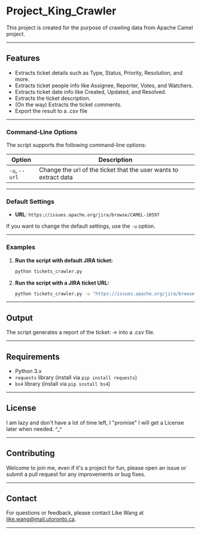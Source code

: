# Project_King_Crawler
This project is created for the purpose of crawling data from Apache Camel project.

---

## Features

- Extracts ticket details such as Type, Status, Priority, Resolution, and more.
- Extracts ticket people info like Assignee, Reporter, Votes, and Watchers.
- Extracts ticket date info like Created, Updated, and Resolved.
- Extracts the ticket description.
- (On the way) Extracts the ticket comments.
- Export the result to a .csv file

---

### **Command-Line Options**
The script supports the following command-line options:

| Option            | Description                                                                 |
|-------------------|-----------------------------------------------------------------------------|
| `-u`, `--url`     | Change the url of the ticket that the user wants to extract data            |


---

### **Default Settings**
- **URL**: `https://issues.apache.org/jira/browse/CAMEL-10597`

If you want to change the default settings, use the `-u` option.

---

### **Examples**

1. **Run the script with default JIRA ticket:**
   ```bash
   python tickets_crawler.py
   ```

2. **Run the script with a JIRA ticket URL:**
   ```bash
   python tickets_crawler.py -u "https://issues.apache.org/jira/browse/CAMEL-10598"
   ```

---

## **Output**
The script generates a report of the ticket: -> into a .csv file.

---

## **Requirements**
- Python 3.x
- `requests` library (install via `pip install requests`)
- `bs4` library (install via `pip install bs4`)

---

## **License**
I am lazy and don't have a lot of time left, I "promise" I will get a License later when needed. ^_^

---

## **Contributing**
Welcome to join me, even if it's a project for fun, please open an issue or submit a pull request for any improvements or bug fixes.

---

## **Contact**
For questions or feedback, please contact Like Wang at like.wang@mail.utoronto.ca.

---